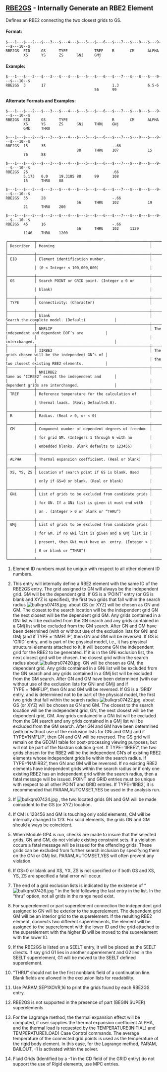 ## [RBE2GS](https://help.hexagonmi.com/bundle/MSC_Nastran_2022.4/page/Nastran_Combined_Book/qrg/bulkqrs/TOC.RBE2GS.xhtml) - Internally Generate an RBE2 Element

Defines an RBE2 connecting the two closest grids to GS.

#### Format:

```nastran
$---1---$---2---$---3---$---4---$---5---$---6---$---7---$---8---$---9---$---10--$
RBE2GS  EID     GS      TYPE            TREF    R       CM      ALPHA           
        XS      YS      ZS      GNi     GMj                                     
```
#### Example:

```nastran
$---1---$---2---$---3---$---4---$---5---$---6---$---7---$---8---$---9---$---10--$
RBE2GS  3       17                              1.3             6.5-6           
                                        56      99                              
```
#### Alternate Formats and Examples:

```nastran
$---1---$---2---$---3---$---4---$---5---$---6---$---7---$---8---$---9---$---10--$
RBE2GS  EID     GS      TYPE                    R       CM      ALPHA           
        XS      YS      ZS      GNi     THRU    GNj                             
        GMk     THRU                                                            
```
```nastran
$---1---$---2---$---3---$---4---$---5---$---6---$---7---$---8---$---9---$---10--$
RBE2GS  15      35                              -.66                            
                                88      THRU    107             15              
        76      88                                                              
```
```nastran
$---1---$---2---$---3---$---4---$---5---$---6---$---7---$---8---$---9---$---10--$
RBE2GS  25                                      .66                             
        5.173   0.0     19.3185 88      99      108                             
        15      THRU    88                                                      
```
```nastran
$---1---$---2---$---3---$---4---$---5---$---6---$---7---$---8---$---9---$---10--$
RBE2GS  35      28                              -.66                            
                                56      THRU    102             19              
        21      THRU    200                                                     
```
```nastran
$---1---$---2---$---3---$---4---$---5---$---6---$---7---$---8---$---9---$---10--$
RBE2GS  45      16                              -.66                            
                                56      THRU    102     1129                    
        1146    THRU    1200                                                    
```
```text
┌────────────┬───────────────────────────────────────────────────┬──────────────────────────────────────────────────┐
│ Describer  │ Meaning                                           │                                                  │
├────────────┼───────────────────────────────────────────────────┼──────────────────────────────────────────────────┤
│ EID        │ Element identification number.                    │                                                  │
│            │ (0 < Integer < 100,000,000)                       │                                                  │
├────────────┼───────────────────────────────────────────────────┼──────────────────────────────────────────────────┤
│ GS         │ Search POINT or GRID point. (Integer ≥ 0 or       │                                                  │
│            │ blank)                                            │                                                  │
├────────────┼───────────────────────────────────────────────────┼──────────────────────────────────────────────────┤
│ TYPE       │ Connectivity: (Character)                         │                                                  │
├────────────┼───────────────────────────────────────────────────┼──────────────────────────────────────────────────┤
│            │ blank                                             │ Search the complete model. (Default)             │
├────────────┼───────────────────────────────────────────────────┼──────────────────────────────────────────────────┤
│            │ NMFLIP                                            │ The independent and dependent DOF’s are          │
│            │                                                   │ interchanged.                                    │
├────────────┼───────────────────────────────────────────────────┼──────────────────────────────────────────────────┤
│            │ IIRBE2                                            │ The grids chosen will be the independent GN’s of │
│            │                                                   │ the two closest existing RBE2 elements.          │
├────────────┼───────────────────────────────────────────────────┼──────────────────────────────────────────────────┤
│            │ NMIIRBE2                                          │ Same as ‘IIRBE2’ except the independent and      │
│            │                                                   │ dependent grids are interchanged.                │
├────────────┼───────────────────────────────────────────────────┼──────────────────────────────────────────────────┤
│ TREF       │ Reference temperature for the calculation of      │                                                  │
│            │ thermal loads. (Real; Default=0.0).               │                                                  │
├────────────┼───────────────────────────────────────────────────┼──────────────────────────────────────────────────┤
│ R          │ Radius. (Real > 0, or < 0)                        │                                                  │
├────────────┼───────────────────────────────────────────────────┼──────────────────────────────────────────────────┤
│ CM         │ Component number of dependent degrees-of-freedom  │                                                  │
│            │ for grid GM. (Integers 1 through 6 with no        │                                                  │
│            │ embedded blanks. Blank defaults to 123456)        │                                                  │
├────────────┼───────────────────────────────────────────────────┼──────────────────────────────────────────────────┤
│ ALPHA      │ Thermal expansion coefficient. (Real or blank)    │                                                  │
├────────────┼───────────────────────────────────────────────────┼──────────────────────────────────────────────────┤
│ XS, YS, ZS │ Location of search point if GS is blank. Used     │                                                  │
│            │ only if GS=0 or blank. (Real or blank)            │                                                  │
├────────────┼───────────────────────────────────────────────────┼──────────────────────────────────────────────────┤
│ GNi        │ List of grids to be excluded from candidate grids │                                                  │
│            │ for GN. If a GNi list is given it must end with   │                                                  │
│            │ an . (Integer > 0 or blank or “THRU”)             │                                                  │
├────────────┼───────────────────────────────────────────────────┼──────────────────────────────────────────────────┤
│ GMj        │ List of grids to be excluded from candidate grids │                                                  │
│            │ for GM. If no GNi list is given and a GMj list is │                                                  │
│            │ present, then GNi must have an  entry. (Integer > │                                                  │
│            │ 0 or blank or “THRU”)                             │                                                  │
└────────────┴───────────────────────────────────────────────────┴──────────────────────────────────────────────────┘
```
1. Element ID numbers must be unique with respect to all other element ID numbers.

2. This entry will internally define a RBE2 element with the same ID of the RBE2GS entry. The grid assigned to GN will always be the independent grid. GM will be the dependent grid. If GS is a ‘POINT’ entry (or GS is blank and XYZ is specified), the first two grids that fall within the search radius  ![bulkqrs07418.jpg](https://help-be.hexagonmi.com/bundle/MSC_Nastran_2022.4/page/Nastran_Combined_Book/qrg/bulkqrs/../../../assets/bulkqrs07418.jpg?_LANG=enus)  about GS (or XYZ) will be chosen as GN and GM. The closest to the search location will be the independent grid GN the next closest will be the dependent grid GM. Any grids contained in a GNi list will be excluded from the GN search and any grids contained in a GMj list will be excluded from the GM search. After GN and GM have been determined (with or without use of the exclusion lists for GNi and GMj (and if TYPE = ‘NMFLIP’, then GN and GM will be reversed.
If GS is ‘GRID’ entry, and is part of the physical model, i.e., it has physical structural elements attached to it, it will become GN the independent grid for the RBE2 to be generated. If it is in the GNi exclusion list, the next closest grid will be chosen. the closest grid within the search radius about  ![bulkqrs07420.jpg](https://help-be.hexagonmi.com/bundle/MSC_Nastran_2022.4/page/Nastran_Combined_Book/qrg/bulkqrs/../../../assets/bulkqrs07420.jpg?_LANG=enus)  GN will be chosen as GM, the dependent grid. Any grids contained in a GNi list will be excluded from the GN search and any grids contained in a GMj list will be excluded from the GM search. After GN and GM have been determined (with our without use of the exclusion lists for GNi and GMj) and if TYPE = ‘NMFLIP’, then GN and GM will be reversed.
If GS is a ‘GRID’ entry, and is determined not to be part of the physical model, the first two grids that fall within the search radius  ![bulkqrs07422.jpg](https://help-be.hexagonmi.com/bundle/MSC_Nastran_2022.4/page/Nastran_Combined_Book/qrg/bulkqrs/../../../assets/bulkqrs07422.jpg?_LANG=enus)  about GS (or XYZ) will be chosen as GN and GM. The closest to the search location will be the independent grid, GN, the next closest will be the dependent grid, GM. Any grids contained in a GNi list will be excluded from the GN search and any grids contained in a GMj list will be excluded from the GM search. After GN and GM have been determined (with or without use of the exclusion lists for GNi and GMj) and if TYPE=‘NMFLIP’, then GN and GM will be reversed. The GS grid will remain on the GEOM1 table for post-processing viewing purposes, but will not be part of the Nastran solution g-set. If TYPE=‘IIRBE2’, the two grids chosen for the RBE2 will be the independent GN’s of existing RBE2 elements whose independent grids lie within the search radius. If TYPE=‘NMIIRB2’, then GN and GM will be reversed. If no existing RBE2 elements have independent grids within the search radius or if only one existing RBE2 has an independent grid within the search radius, then a fatal message will be issued. POINT and GRID entries must be unique with respect to all other POINT and GRID entries. If TYPE=‘IIRB2’, it is recommended that PARAM,AUTOMSET,YES be used in the analysis run.

3. If  ![bulkqrs07424.jpg](https://help-be.hexagonmi.com/bundle/MSC_Nastran_2022.4/page/Nastran_Combined_Book/qrg/bulkqrs/../../../assets/bulkqrs07424.jpg?_LANG=enus) , the two located grids GN and GM will be made coincident to the GS (or XYZ) location.

4. If CM is 123456 and GM is touching only solid elements, CM will be internally changed to 123. For solid elements, the grids GN and GM should always be coincident.

5. When Module GP4 is run, checks are made to insure that the selected grids, GN and GM, do not violate existing constraint sets. If a violation occurs a fatal message will be issued for the offending grids. These grids can be excluded from further search inclusion by specifying them on the GNi or GMj list. PARAM,AUTOMSET,YES will often prevent any violation.

6. If GS=0 or blank and XS, YX, ZS is not specified or if both GS and XS, YS, ZS are specified a fatal error will occur.

7. The end of a grid exclusion lists is indicated by the existence of “ ![bulkqrs07426.jpg](https://help-be.hexagonmi.com/bundle/MSC_Nastran_2022.4/page/Nastran_Combined_Book/qrg/bulkqrs/../../../assets/bulkqrs07426.jpg?_LANG=enus) “ in the field following the last entry in the list. In the “thru” option, not all grids in the range need exist.

8. For superelement or part superelement connection the independent grid assigned to GN will be exterior to the superelement. The dependent grid GM will be an interior grid to the superelement. If the resulting RBE2 element, connects two different superelements, the element will be assigned to the superelement with the lower ID and the grid attached to the superelement with the higher ID will be moved to the superelement with the lower ID.

9. If the RBE2GS is listed on a SEELT entry, it will be placed as the SEELT directs. If say grid G1 lies in another superelement and G2 lies in the SEELT superelement, G1 will be moved to the SEELT defined superelement.

10. “THRU” should not be the first nonblank field of a continuation line. Blank fields are allowed in the exclusion lists for readability.

11. Use PARAM,SEP1XOVR,16 to print the grids found by each RBE2GS entry.

12. RBE2GS is not supported in the presence of part (BEGIN SUPER) superelements.

13. For the Lagrange method, the thermal expansion effect will be computed, if user supplies the thermal expansion coefficient ALPHA, and the thermal load is requested by the TEMPERATURE(INITIAL) and TEMPERATURE(LOAD) Case Control commands. The average temperature of the connected grid points is used as the temperature of the rigid body element. In this case, for the Lagrange method, PARAM, BAILOUT, -1 is activated within the solver.

14. Fluid Grids (Identified by a -1 in the CD field of the GRID entry) do not support the use of Rigid elements, use MPC entries.

